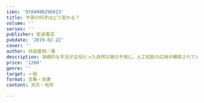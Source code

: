 ```yaml
---
isbn: '9784000296823'
title: 予測の科学はどう変わる？
volume: ''
series: ''
publisher: 岩波書店
pubdate: '2019-02-22'
cover: ''
author: 井田喜明／著
description: 演繹的な手法が主役だった自然災害の予測に，人工知能の応用が模索されている．どんな可能性と限界があるのか．
price: '1200'
genre: ''
target: 一般
format: 全集・双書
content: 天文・地学

---
```

